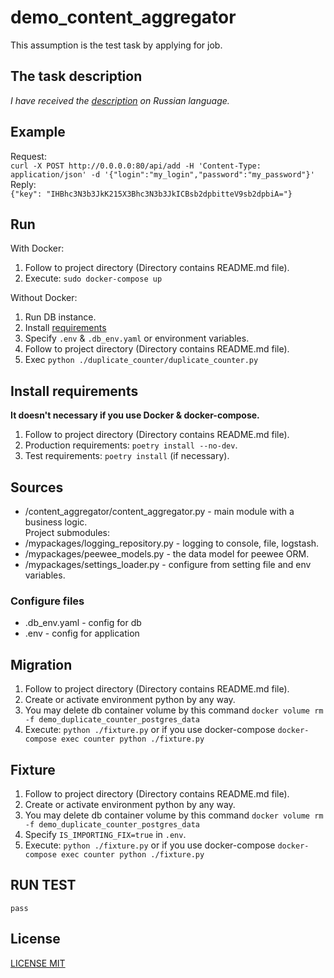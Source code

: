 # demo_content_aggregator
This assumption is the test task by applying for job.  
## The task description
*I have received the [description](task_description.pdf) on Russian language.*  
## Example
Request:  
`
curl -X POST http://0.0.0.0:80/api/add -H 'Content-Type: application/json' -d '{"login":"my_login","password":"my_password"}'
`  
Reply:  
`
{"key": "IHBhc3N3b3JkK215X3Bhc3N3b3JkICBsb2dpbitteV9sb2dpbiA="}
`

## Run
With Docker:  
1. Follow to project directory (Directory contains README.md file).
2. Execute: `sudo docker-compose up`  

 Without Docker:
1. Run DB instance.
2. Install [requirements](#install-requirements)
3. Specify `.env` & `.db_env.yaml` or environment variables.
4. Follow to project directory (Directory contains README.md file).
5. Exec `python ./duplicate_counter/duplicate_counter.py`

## Install requirements
**It doesn't necessary if you use Docker & docker-compose.**
1. Follow to project directory (Directory contains README.md file).
2. Production requirements: `poetry install --no-dev`.
4. Test requirements: `poetry install` (if necessary).

## Sources
* /content_aggregator/content_aggregator.py - main module with a business logic.  
  Project submodules:
* /mypackages/logging_repository.py - logging to console, file, logstash.
* /mypackages/peewee_models.py - the data model for peewee ORM.
* /mypackages/settings_loader.py - configure from setting file and env variables.  

### Configure files
* .db_env.yaml - config for db  
* .env - config for application

## Migration
1. Follow to project directory (Directory contains README.md file).
2. Create or activate environment python by any way.
3. You may delete db container volume by this command `docker volume rm -f demo_duplicate_counter_postgres_data`
4. Execute: `python ./fixture.py` or 
   if you use docker-compose `docker-compose exec counter python ./fixture.py`

## Fixture
1. Follow to project directory (Directory contains README.md file).
2. Create or activate environment python by any way.
3. You may delete db container volume by this command `docker volume rm -f demo_duplicate_counter_postgres_data`
4. Specify `IS_IMPORTING_FIX=true` in `.env`. 
5. Execute: `python ./fixture.py` or
   if you use docker-compose `docker-compose exec counter python ./fixture.py`  


## RUN TEST 
    pass

## License
[LICENSE MIT](LICENSE)
